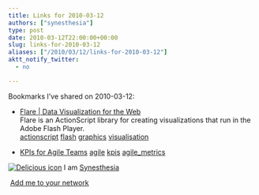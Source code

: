 ```yaml
---
title: Links for 2010-03-12
authors: ["synesthesia"]
type: post
date: 2010-03-12T22:00:00+00:00
slug: links-for-2010-03-12 
aliases: ["/2010/03/12/links-for-2010-03-12"]
aktt_notify_twitter:
  - no

---
```

Bookmarks I&#8217;ve shared on 2010-03-12:

  * [Flare | Data Visualization for the Web][1]  
    Flare is an ActionScript library for creating visualizations that run in the Adobe Flash Player.&nbsp;  
    [actionscript][2] [flash][3] [graphics][4] [visualisation][5] 
  * [KPIs for Agile Teams][6] 
    [agile][7] [kpis][8] [agile_metrics][9] </li> </ul> 
    
    <p class="deliciouslink">
      <a href="https://del.icio.us/synesthesia" title="See all my bookmarks on del.icio.us"><img src="https://www.synesthesia.co.uk/images/deliciousicon.jpg" alt="Delicious icon" /></a>&nbsp;I am <a href="https://del.icio.us/synesthesia" title="See all my bookmarks on del.icio.us">Synesthesia</a>
    </p>
    
    <p class="deliciouslink">
      <a href="https://del.icio.us/network?add=synesthesia" title="Add me to your del.icio.us network"><img src="https://www.synesthesia.co.uk/images/add.gif" alt="" /></a>&nbsp;<a href="https://del.icio.us/network?add=synesthesia" title="Add me to your del.icio.us network">Add me to your network</a>
    </p>

 [1]: https://flare.prefuse.org/
 [2]: https://delicious.com/synesthesia/actionscript
 [3]: https://delicious.com/synesthesia/flash
 [4]: https://delicious.com/synesthesia/graphics
 [5]: https://delicious.com/synesthesia/visualisation
 [6]: https://www.agilejournal.com/content/view/786/33
 [7]: https://delicious.com/synesthesia/agile
 [8]: https://delicious.com/synesthesia/kpis
 [9]: https://delicious.com/synesthesia/agile_metrics